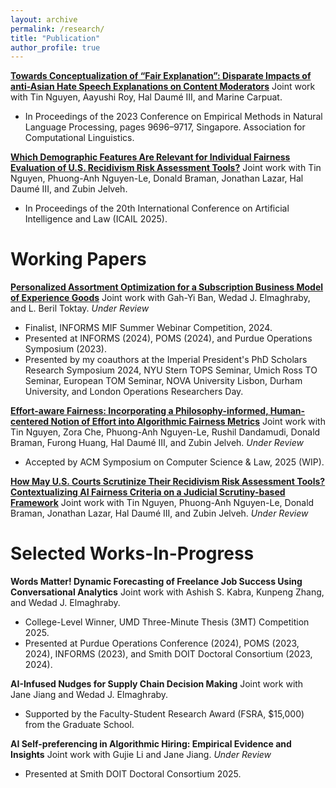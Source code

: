 ```yaml
---
layout: archive
permalink: /research/
title: "Publication"
author_profile: true
---
```


[**Towards Conceptualization of “Fair Explanation”: Disparate Impacts of anti-Asian Hate Speech Explanations on Content Moderators**](https://aclanthology.org/2023.emnlp-main.602) Joint work with Tin Nguyen, Aayushi Roy, Hal Daumé III, and Marine Carpuat. 
 * In Proceedings of the 2023 Conference on Empirical Methods in Natural Language Processing, pages 9696–9717, Singapore. Association for Computational Linguistics.

[**Which Demographic Features Are Relevant for Individual Fairness Evaluation of U.S. Recidivism Risk Assessment Tools?**](https://www.arxiv.org/pdf/2505.09868) Joint work with Tin Nguyen, Phuong-Anh Nguyen-Le, Donald Braman, Jonathan Lazar, Hal Daumé III, and Zubin Jelveh.
 * In Proceedings of the 20th International Conference on Artificial Intelligence and Law (ICAIL 2025).

# Working Papers
[**Personalized Assortment Optimization for a Subscription Business Model of Experience Goods**](https://ssrn.com/abstract=5159539) Joint work with Gah-Yi Ban, Wedad J. Elmaghraby, and L. Beril Toktay. *Under Review*
 * Finalist, INFORMS MIF Summer Webinar Competition, 2024.
 * Presented at INFORMS (2024), POMS (2024), and Purdue Operations Symposium (2023). 
 * Presented by my coauthors at the Imperial President's PhD Scholars Research Symposium 2024, NYU Stern TOPS Seminar, Umich Ross TO Seminar, European TOM Seminar, NOVA University Lisbon, Durham University, and London Operations Researchers Day. 

[**Effort-aware Fairness: Incorporating a Philosophy-informed, Human-centered Notion of Effort into Algorithmic Fairness Metrics**](https://arxiv.org/pdf/2505.19317?) Joint work with Tin Nguyen, Zora Che, Phuong-Anh Nguyen-Le, Rushil Dandamudi, Donald Braman, Furong Huang, Hal Daumé III, and Zubin Jelveh. *Under Review*
 * Accepted by ACM Symposium on Computer Science & Law, 2025 (WIP).

[**How May U.S. Courts Scrutinize Their Recidivism Risk Assessment Tools? Contextualizing AI Fairness Criteria on a Judicial Scrutiny-based Framework**](https://papers.ssrn.com/sol3/papers.cfm?abstract_id=5242075) Joint work with Tin Nguyen, Phuong-Anh Nguyen-Le, Donald Braman, Jonathan Lazar, Hal Daumé III, and Zubin Jelveh. *Under Review*

# Selected Works-In-Progress
**Words Matter! Dynamic Forecasting of Freelance Job Success Using Conversational Analytics** Joint work with Ashish S. Kabra, Kunpeng Zhang, and Wedad J. Elmaghraby.
 * College-Level Winner, UMD Three-Minute Thesis (3MT) Competition 2025.
 * Presented at Purdue Operations Conference (2024), POMS (2023, 2024), INFORMS (2023), and Smith DOIT Doctoral Consortium (2023, 2024).

**AI-Infused Nudges for Supply Chain Decision Making** Joint work with Jane Jiang and Wedad J. Elmaghraby.
 * Supported by the Faculty-Student Research Award (FSRA, $15,000) from the Graduate School.

**AI Self-preferencing in Algorithmic Hiring: Empirical Evidence and Insights** Joint work with Gujie Li and Jane Jiang. *Under Review*
 * Presented at Smith DOIT Doctoral Consortium 2025. 



<!-- **Hide and Seek at the German Federal Constitutional Court: Identifying the Justice Referee with Author Topic Model** Joint work with Tin Nguyen, Andrew Mao, Jordan Boyd-Graber, and Christoph Engel. -->
<!-- 
**Bipartite Networked Multi-agent Reinforcement Learning for Decentralized Matching Markets** Joint work with Yan Xu.
 * Accepted by Yale 2024 Conference on AI/ML/BA.
 * Presented at POMS Conference 2024, Minneapolis, MN. -->




